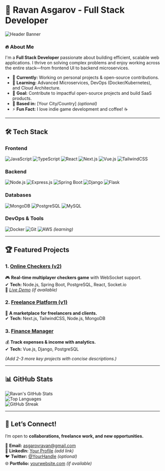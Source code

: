# 🚀 Ravan Asgarov - Full Stack Developer  
![Header Banner](https://via.placeholder.com/1200x300?text=Building%20Scalable%20Web%20Apps%20%7C%20Node.js%20%7C%20React%20%7C%20Spring%20Boot)  

### 🔥 About Me  
I'm a **Full Stack Developer** passionate about building efficient, scalable web applications. I thrive on solving complex problems and enjoy working across the entire stack—from frontend UI to backend microservices.  

- 💼 **Currently:** Working on personal projects & open-source contributions.  
- 🌱 **Learning:** Advanced Microservices, DevOps (Docker/Kubernetes), and Cloud Architecture.  
- 🎯 **Goal:** Contribute to impactful open-source projects and build SaaS products.  
- 📍 **Based in:** [Your City/Country] *(optional)*  
- ⚡ **Fun Fact:** I love indie game development and coffee! ☕  

---

## 🛠️ Tech Stack  

### **Frontend**  
![JavaScript](https://img.shields.io/badge/JavaScript-F7DF1E?style=flat&logo=javascript&logoColor=black)
![TypeScript](https://img.shields.io/badge/TypeScript-3178C6?style=flat&logo=typescript&logoColor=white)
![React](https://img.shields.io/badge/React-61DAFB?style=flat&logo=react&logoColor=black)
![Next.js](https://img.shields.io/badge/Next.js-000000?style=flat&logo=next.js&logoColor=white)
![Vue.js](https://img.shields.io/badge/Vue.js-4FC08D?style=flat&logo=vue.js&logoColor=white)
![TailwindCSS](https://img.shields.io/badge/Tailwind_CSS-06B6D4?style=flat&logo=tailwind-css&logoColor=white)  

### **Backend**  
![Node.js](https://img.shields.io/badge/Node.js-339933?style=flat&logo=node.js&logoColor=white)
![Express.js](https://img.shields.io/badge/Express.js-000000?style=flat&logo=express&logoColor=white)
![Spring Boot](https://img.shields.io/badge/Spring_Boot-6DB33F?style=flat&logo=spring&logoColor=white)
![Django](https://img.shields.io/badge/Django-092E20?style=flat&logo=django&logoColor=white)
![Flask](https://img.shields.io/badge/Flask-000000?style=flat&logo=flask&logoColor=white)  

### **Databases**  
![MongoDB](https://img.shields.io/badge/MongoDB-47A248?style=flat&logo=mongodb&logoColor=white)
![PostgreSQL](https://img.shields.io/badge/PostgreSQL-4169E1?style=flat&logo=postgresql&logoColor=white)
![MySQL](https://img.shields.io/badge/MySQL-4479A1?style=flat&logo=mysql&logoColor=white)  

### **DevOps & Tools**  
![Docker](https://img.shields.io/badge/Docker-2496ED?style=flat&logo=docker&logoColor=white)
![Git](https://img.shields.io/badge/Git-F05032?style=flat&logo=git&logoColor=white)
![AWS](https://img.shields.io/badge/AWS-232F3E?style=flat&logo=amazon-aws&logoColor=white) *(learning)*  

---

## 🏆 Featured Projects  

### 1. [Online Checkers (v2)](https://github.com/21Ravan12/Online-checkers-v2)  
🎮 **Real-time multiplayer checkers game** with WebSocket support.  
✔ **Tech:** Node.js, Spring Boot, PostgreSQL, React, Socket.io  
🔗 *[Live Demo](#) (if available)*  

### 2. [Freelance Platform (v1)](https://github.com/21Ravan12/Freelance-platform-v1)  
💼 **A marketplace for freelancers and clients.**  
✔ **Tech:** Next.js, TailwindCSS, Node.js, MongoDB  

### 3. [Finance Manager](https://github.com/21Ravan12/Finance-manager)  
💰 **Track expenses & income with analytics.**  
✔ **Tech:** Vue.js, Django, PostgreSQL  

*(Add 2-3 more key projects with concise descriptions.)*  

---

## 📊 GitHub Stats  
![Ravan's GitHub Stats](https://github-readme-stats.vercel.app/api?username=21Ravan12&show_icons=true&theme=radical&hide_border=true)  
![Top Languages](https://github-readme-stats.vercel.app/api/top-langs/?username=21Ravan12&layout=compact&theme=radical&hide_border=true)  
![GitHub Streak](https://streak-stats.demolab.com?user=21Ravan12&theme=radical&hide_border=true)  

---

## 🤝 Let’s Connect!  
I’m open to **collaborations, freelance work, and new opportunities.**  

📧 **Email:** [asgarovravan@gmail.com](mailto:asgarovravan@gmail.com)  
💼 **LinkedIn:** [Your Profile](#) *(add link)*  
🐦 **Twitter:** [@YourHandle](#) *(optional)*  
🌐 **Portfolio:** [yourwebsite.com](#) *(if available)*  
